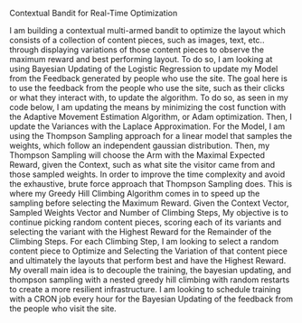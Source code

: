 Contextual Bandit for Real-Time Optimization


I am building a contextual multi-armed bandit to optimize the layout which consists of a collection of content pieces, such as images, text, etc.. through displaying variations of those content pieces to observe the maximum reward and best performing layout. 
To do so, I am looking at using Bayesian Updating of the Logistic Regression to update my Model from the Feedback generated by people who use the site. The goal here is to use the feedback from the people who use the site, such as their clicks or what they interact with, to update the algorithm. 
To do so, as seen in my code below, I am updating the means by minimizing the cost function with the Adaptive Movement Estimation Algorithm, or Adam optimization. 
Then, I update the Variances with the Laplace Approximation. 
For the Model, I am using the Thompson Sampling approach for a linear model that samples the weights, which follow an independent gaussian distribution. 
Then, my Thompson Sampling will choose the Arm with the Maximal Expected Reward, given the Context, such as what site the visitor came from and those sampled weights. In order to improve the time complexity and avoid the exhaustive, brute force approach that Thompson Sampling does. 
This is where my Greedy Hill Climbing Algorithm comes in to speed up the sampling before selecting the Maximum Reward. 
Given the Context Vector, Sampled Weights Vector and Number of Climbing Steps, My objective is to continue picking random content pieces, scoring each of its variants and selecting the variant with the Highest Reward for the Remainder of the Climbing Steps. 
For each Climbing Step, I am looking to select a random content piece to Optimize and Selecting the Variation of that content piece and ultimately the layouts that perform best and have the Highest Reward. 
My overall main idea is to decouple the training, the bayesian updating, and thompson sampling with a nested greedy hill climbing with random restarts to create a more resilient infrastructure. 
I am looking to schedule training with a CRON job every hour for the Bayesian Updating of the feedback from the people who visit the site.
